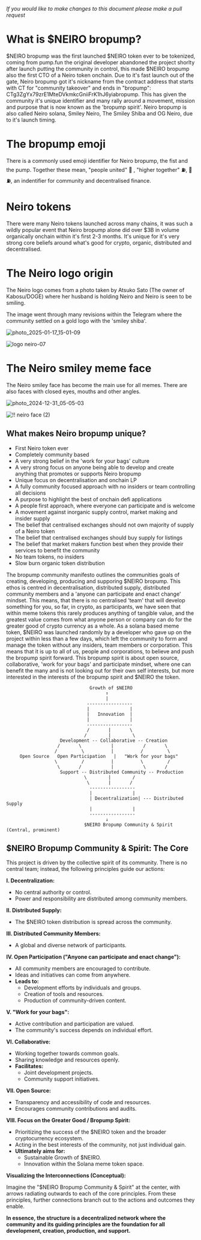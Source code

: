 *If you would like to make changes to this document please make a pull request*

#  What is $NEIRO bropump?

$NEIRO bropump was the first launched $NEIRO token ever to be tokenized, coming from pump.fun the original developer abandoned the project shorlty after launch putting the community in control, this made $NEIRO bropump also the first CTO of a Neiro token onchain. Due to it's fast launch out of the gate, Neiro bropump got it's nickname from the contract address that starts with CT for "community takeover" and ends in "bropump": CTg3ZgYx79zrE1MteDVkmkcGniiFrK1hJ6yiabropump. This has given the community it's unique identifier and many rally around a movement, mission and purpose that is now known as the 'bropump spirit'. Neiro bropump is also called Neiro solana, Smiley Neiro, The Smiley Shiba and OG Neiro, due to it's launch timing.

# The bropump emoji 

There is a commonly used emoji identifier for Neiro bropump, the fist and the pump. Together these mean, "people united" 👊 , "higher together" ⛽️, 👊⛽️, an indentifier for community and decentralised finance. 

# Neiro tokens

There were many Neiro tokens launched across many chains, it was such a wildly popular event that Neiro bropump alone did over $3B in volume organically onchain within it's first 2-3 months. It's unique for it's very strong core beliefs around what's good for crypto, organic, distributed and decentralised.

# The Neiro logo origin

The Neiro logo comes from a photo taken by Atsuko Sato (The owner of Kabosu/DOGE) where her husband is holding Neiro and Neiro is seen to be smiling.

The image went through many revisions within the Telegram where the community settled on a gold logo with the 'smiley shiba'. 

![photo_2025-01-17_15-01-09](https://github.com/user-attachments/assets/31a58d93-815b-4cc1-b1b3-bfd8c558bc44)

![logo neiro-07](https://github.com/user-attachments/assets/d677150a-3cc2-4dc8-99c0-9d84d6a23f5f)

# The Neiro smiley meme face

The Neiro smiley face has become the main use for all memes. There are also faces with closed eyes, mouths and other angles.

![photo_2024-12-31_05-05-03](https://github.com/user-attachments/assets/6e912406-5d50-4348-aaae-87af408c0cb5)

![!! neiro face (2)](https://github.com/user-attachments/assets/34f0fdff-94d4-4f38-916d-ef1885a551d3)


## What makes Neiro bropump unique?

- First Neiro token ever
- Completely community based
- A very strong belief in the 'work for your bags' culture
- A very strong focus on anyone being able to develop and create anything that promotes or supports Neiro bropump
- Unique focus on decentralisation and onchain LP
- A fully community focused approach with no insiders or team controlling all decisions
- A purpose to highlight the best of onchain defi applications
- A people first approach, where everyone can participate and is welcome
- A movement against inorganic supply control, market making and insider supply
- The belief that centralised exchanges should not own majority of supply of a Neiro token
- The belief that centralised exchanges should buy supply for listings
- The belief that market makers function best when they provide their services to benefit the community
- No team tokens, no insiders
- Slow burn organic token distribution

The bropump community manifesto outlines the communities goals of creating, developing, producing and supporing $NEIRO bropump. This ethos is centred in decentralisation, distributed supply, distributed community members and a 'anyone can participate and enact change' mindset. This means, that there is no centralised 'team' that will develop something for you, so far, in crypto, as participants, we have seen that within meme tokens this rarely produces anything of tangible value, and the greatest value comes from what anyone person or company can do for the greater good of crypto currency as a whole. As a solana based meme token, $NEIRO was launched randomly by a developer who gave up on the project within less than a few days, which left the community to form and manage the token without any insiders, team members or corporation. This means that it is up to all of us, people and corporations, to believe and push the bropump spirit forward. This bropump spirit is about open source, collaborative, 'work for your bags' and participate mindset, where one can benefit the many and is not looking out for their own self interests, but more interested in the interests of the bropump spirit and $NEIRO the token. 


                                   Growth of $NEIRO
                                         ↑
                                         |
                                  -----------------
                                  |               |
                                  |   Innovation  |
                                  |               |
                                  -----------------
                                  /       |       \
                                 /        |        \
                        Development -- Collaborative -- Creation
                       /       \           |           /       \
                      /         \          |          /         \
         Open Source   Open Participation   |   "Work for your bags"
                      \         /          |          \         /
                       \       /           |           \       /
                        Support -- Distributed Community -- Production
                                 \        |        /
                                  \       |       /
                                   -----------------
                                   |               |
                                   | Decentralization| --- Distributed Supply
                                   |               |
                                   -----------------
                                         ↓
                                 $NEIRO Bropump Community & Spirit (Central, prominent)

## $NEIRO Bropump Community & Spirit: The Core

This project is driven by the collective spirit of its community. There is no central team; instead, the following principles guide our actions:

**I. Decentralization:**

* No central authority or control.
* Power and responsibility are distributed among community members.

**II. Distributed Supply:**

* The $NEIRO token distribution is spread across the community.

**III. Distributed Community Members:**

* A global and diverse network of participants.

**IV. Open Participation ("Anyone can participate and enact change"):**

* All community members are encouraged to contribute.
* Ideas and initiatives can come from anywhere.
* **Leads to:**
    * Development efforts by individuals and groups.
    * Creation of tools and resources.
    * Production of community-driven content.

**V. "Work for your bags":**

* Active contribution and participation are valued.
* The community's success depends on individual effort.

**VI. Collaborative:**

* Working together towards common goals.
* Sharing knowledge and resources openly.
* **Facilitates:**
    * Joint development projects.
    * Community support initiatives.

**VII. Open Source:**

* Transparency and accessibility of code and resources.
* Encourages community contributions and audits.

**VIII. Focus on the Greater Good / Bropump Spirit:**

* Prioritizing the success of the $NEIRO token and the broader cryptocurrency ecosystem.
* Acting in the best interests of the community, not just individual gain.
* **Ultimately aims for:**
    * Sustainable Growth of $NEIRO.
    * Innovation within the Solana meme token space.

**Visualizing the Interconnections (Conceptual):**

Imagine the "$NEIRO Bropump Community & Spirit" at the center, with arrows radiating outwards to each of the core principles. From these principles, further connections branch out to the actions and outcomes they enable.

**In essence, the structure is a decentralized network where the community and its guiding principles are the foundation for all development, creation, production, and support.**
